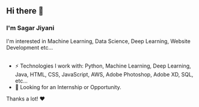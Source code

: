 ## Hi there 👋
### I'm Sagar Jiyani
I'm interested in Machine Learning, Data Science, Deep Learning, Website Development etc...<br/> <br/>

- ⚡️ Technologies I work with: Python, Machine Learning, Deep Learning, Java,  HTML, CSS, JavaScript, AWS, Adobe Photoshop, Adobe XD, SQL, etc...
- 👯 Looking for an Internship or Opportunity.

Thanks a lot! ❤️
